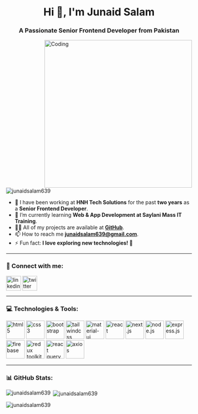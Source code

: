 <h1 align="center">Hi 👋, I'm Junaid Salam</h1>
<h3 align="center">A Passionate Senior Frontend Developer from Pakistan</h3>

<img align="right" alt="Coding" width="400px" src="https://user-images.githubusercontent.com/55389276/140866485-8fb1c876-9a8f-4d6a-98dc-08c4981eaf70.gif">

<p align="left"> <img src="https://komarev.com/ghpvc/?username=junaidsalam639&label=Profile%20views&color=0e75b6&style=flat" alt="junaidsalam639" /> </p>

- 🚀 I have been working at **HNH Tech Solutions** for the past **two years** as a **Senior Frontend Developer**.
- 🌱 I’m currently learning **Web & App Development at Saylani Mass IT Training**.
- 👨‍💻 All of my projects are available at **[GitHub](https://github.com/junaidsalam639)**.
- 📫 How to reach me **junaidsalam639@gmail.com**.
- ⚡ Fun fact: **I love exploring new technologies! 🚀**

---

<h3 align="left">🚀 Connect with me:</h3>
<p align="left">
  <a href="https://linkedin.com/in/junaidsalam" target="_blank"><img align="center" src="https://cdn.jsdelivr.net/gh/devicons/devicon/icons/linkedin/linkedin-original.svg" alt="linkedin" height="40" width="40" /></a>
  <a href="https://twitter.com/junaidsalam" target="_blank"><img align="center" src="https://cdn.jsdelivr.net/gh/devicons/devicon/icons/twitter/twitter-original.svg" alt="twitter" height="40" width="40" /></a>
</p>

---

<h3 align="left">💻 Technologies & Tools:</h3>
<p align="left">
  <a href="https://developer.mozilla.org/en-US/docs/Web/HTML" target="_blank"> <img src="https://cdn.jsdelivr.net/gh/devicons/devicon/icons/html5/html5-original.svg" alt="html5" width="50" height="50"/></a>
  <a href="https://developer.mozilla.org/en-US/docs/Web/CSS" target="_blank"> <img src="https://cdn.jsdelivr.net/gh/devicons/devicon/icons/css3/css3-original.svg" alt="css3" width="50" height="50"/></a>
  <a href="https://getbootstrap.com" target="_blank"> <img src="https://cdn.jsdelivr.net/gh/devicons/devicon/icons/bootstrap/bootstrap-plain.svg" alt="bootstrap" width="50" height="50"/></a>
  <a href="https://tailwindcss.com" target="_blank"> <img src="https://www.vectorlogo.zone/logos/tailwindcss/tailwindcss-icon.svg" alt="tailwindcss" width="50" height="50"/></a>
  <a href="https://mui.com/" target="_blank"> <img src="https://cdn.jsdelivr.net/gh/devicons/devicon/icons/materialui/materialui-original.svg" alt="material-ui" width="50" height="50"/></a>
  <a href="https://react.dev" target="_blank"> <img src="https://cdn.jsdelivr.net/gh/devicons/devicon/icons/react/react-original.svg" alt="react" width="50" height="50"/></a>
  <a href="https://nextjs.org/" target="_blank"> <img src="https://cdn.jsdelivr.net/gh/devicons/devicon/icons/nextjs/nextjs-original.svg" alt="next.js" width="50" height="50"/></a>
  <a href="https://nodejs.org/" target="_blank"> <img src="https://cdn.jsdelivr.net/gh/devicons/devicon/icons/nodejs/nodejs-original.svg" alt="node.js" width="50" height="50"/></a>
  <a href="https://expressjs.com" target="_blank"> <img src="https://cdn.jsdelivr.net/gh/devicons/devicon/icons/express/express-original.svg" alt="express.js" width="50" height="50"/></a>
  <a href="https://firebase.google.com/" target="_blank"> <img src="https://cdn.jsdelivr.net/gh/devicons/devicon/icons/firebase/firebase-plain.svg" alt="firebase" width="50" height="50"/></a>
  <a href="https://redux.js.org/" target="_blank"> <img src="https://cdn.jsdelivr.net/gh/devicons/devicon/icons/redux/redux-original.svg" alt="redux toolkit" width="50" height="50"/></a>
  <a href="https://react-query.tanstack.com/" target="_blank"> <img src="https://avatars.githubusercontent.com/u/14148179?s=280&v=4" alt="react query" width="50" height="50"/></a>
  <a href="https://axios-http.com/" target="_blank"> <img src="https://raw.githubusercontent.com/axios/axios/master/assets/logo.svg" alt="axios" width="50" height="50"/></a>
</p>

---

<h3 align="left">📊 GitHub Stats:</h3>
<p><img align="left" src="https://github-readme-stats.vercel.app/api/top-langs?username=junaidsalam639&show_icons=true&locale=en&layout=compact" alt="junaidsalam639" /></p>
<p>&nbsp;<img align="center" src="https://github-readme-stats.vercel.app/api?username=junaidsalam639&show_icons=true&locale=en" alt="junaidsalam639" /></p>
<p><img align="center" src="https://github-readme-streak-stats.herokuapp.com/?user=junaidsalam639&" alt="junaidsalam639" /></p>

